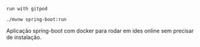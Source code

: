 ```
run with gitpod

./mvnw spring-boot:run

```

Aplicação spring-boot
com docker para rodar
em ides online sem precisar
de instalação.



